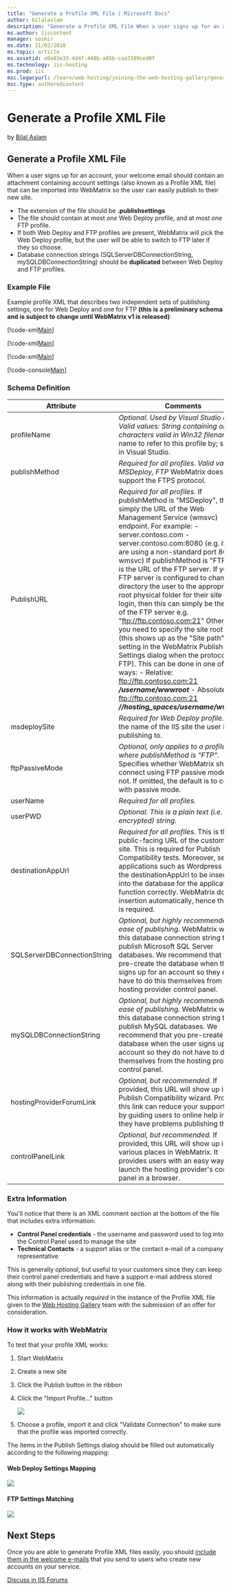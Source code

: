 ```yaml
---
title: "Generate a Profile XML File | Microsoft Docs"
author: bilalaslam
description: "Generate a Profile XML File When a user signs up for an account, your welcome email should contain an attachment containing account settings (also known as a..."
ms.author: iiscontent
manager: soshir
ms.date: 11/02/2010
ms.topic: article
ms.assetid: e0a83e33-4d4f-448b-a85b-caa7289ced0f
ms.technology: iis-hosting
ms.prod: iis
msc.legacyurl: /learn/web-hosting/joining-the-web-hosting-gallery/generate-a-profile-xml-file
msc.type: authoredcontent
---
```

Generate a Profile XML File
====================
by [Bilal Aslam](https://github.com/bilalaslam)

## Generate a Profile XML File

When a user signs up for an account, your welcome email should contain an attachment containing account settings (also known as a Profile XML file) that can be imported into WebMatrix so the user can easily publish to their new site.

- The extension of the file should be **.publishsettings**
- The file should contain at most *one* Web Deploy profile, and at most *one* FTP profile.
- If both Web Deploy and FTP profiles are present, WebMatrix will pick the Web Deploy profile, but the user will be able to switch to FTP later if they so choose.
- Database connection strings (SQLServerDBConnectionString, mySQLDBConnectionString) should be **duplicated** between Web Deploy and FTP profiles.

### Example File

Example profile XML that describes two independent sets of publishing settings, one for Web Deploy and one for FTP **(this is a preliminary schema and is subject to change until WebMatrix v1 is released)**:


[!code-xml[Main](generate-a-profile-xml-file/samples/sample1.xml)]


[!code-xml[Main](generate-a-profile-xml-file/samples/sample2.xml)]

[!code-xml[Main](generate-a-profile-xml-file/samples/sample3.xml)]

[!code-console[Main](generate-a-profile-xml-file/samples/sample4.cmd)]

### Schema Definition

| **Attribute** | **Comments** |
| --- | --- |
| profileName | *Optional. Used by Visual Studio only.* *Valid values: String containing only characters valid in Win32 filenames* A name to refer to this profile by; shown in Visual Studio. |
| publishMethod | *Required for all profiles.* *Valid values: MSDeploy, FTP* WebMatrix does not support the FTPS protocol. |
| PublishURL | *Required for all profiles.* If publishMethod is "MSDeploy", this is simply the URL of the Web Management Service (wmsvc) endpoint. For example: - server.contoso.com - server.contoso.com:8080 (e.g. if you are using a non-standard port 8080 for wmsvc) If publishMethod is "FTP", this is the URL of the FTP server. If your FTP server is configured to change-directory the user to the appropriate root physical folder for their site upon login, then this can simply be the URL of the FTP server e.g. "ftp://ftp.contoso.com:21" Otherwise, you need to specify the site root path (this shows up as the "Site path" setting in the WebMatrix Publish Settings dialog when the protocol is FTP). This can be done in one of two ways: - Relative: ftp://ftp.contoso.com:21 ***/username/wwwroot*** - Absolute: ftp://ftp.contoso.com:21 ***//hosting\_spaces/username/wwwroot*** |
| msdeploySite | *Required for Web Deploy profile.* This is the name of the IIS site the user is publishing to. |
| ftpPassiveMode | *Optional, only applies to a profile where publishMethod is "FTP".* Specifies whether WebMatrix should connect using FTP passive mode or not. If omitted, the default is to connect with passive mode. |
| userName | *Required for all profiles.* |
| userPWD | *Optional. This is a plain text (i.e. not encrypted) string.* |
| destinationAppUrl | *Required for all profiles.* This is the public-facing URL of the customer's site. This is required for Publish Compatibility tests. Moreover, several applications such as Wordpress require the destinationAppUrl to be inserted into the database for the application to function correctly. WebMatrix does this insertion automatically, hence this field is required. |
| SQLServerDBConnectionString | *Optional, but highly recommended for ease of publishing.* WebMatrix will use this database connection string to publish Microsoft SQL Server databases. We recommend that you pre-create the database when the user signs up for an account so they do not have to do this themselves from the hosting provider control panel. |
| mySQLDBConnectionString | *Optional, but highly recommended for ease of publishing.* WebMatrix will use this database connection string to publish MySQL databases. We recommend that you pre-create the database when the user signs up for an account so they do not have to do this themselves from the hosting provider control panel. |
| hostingProviderForumLink | *Optional, but recommended.* If provided, this URL will show up in the Publish Compatibility wizard. Providing this link can reduce your support cost by guiding users to online help in case they have problems publishing the site. |
| controlPanelLink | *Optional, but recommended.* If provided, this URL will show up in various places in WebMatrix. It provides users with an easy way to launch the hosting provider's control panel in a browser. |

### Extra Information

You'll notice that there is an XML comment section at the bottom of the file that includes extra information:

- **Control Panel credentials** - the username and password used to log into the Control Panel used to manage the site
- **Technical Contacts** - a support alias or the contact e-mail of a company representative

This is generally *optional*, but useful to your customers since they can keep their control panel credentials and have a support e-mail address stored along with their publishing credentials in one file.

This information is actually *required* in the instance of the Profile XML file given to the [Web Hosting Gallery](https://www.microsoft.com/web/hosting/home "Web Hosting Gallery") team with the submission of an offer for consideration.

### How it works with WebMatrix

To test that your profile XML works:

1. Start WebMatrix
2. Create a new site
3. Click the Publish button in the ribbon
4. Click the "Import Profile…" button  
  
    [![](generate-a-profile-xml-file/_static/image5.png)](generate-a-profile-xml-file/_static/image3.png)
5. Choose a profile, import it and click "Validate Connection" to make sure that the profile was imported correctly.

The items in the Publish Settings dialog should be filled out automatically according to the following mapping:

#### Web Deploy Settings Mapping

[![](generate-a-profile-xml-file/_static/image4.jpg)](generate-a-profile-xml-file/_static/image3.jpg)

#### FTP Settings Matching

[![](generate-a-profile-xml-file/_static/image6.jpg)](generate-a-profile-xml-file/_static/image5.jpg)

## Next Steps

Once you are able to generate Profile XML files easily, you should [include them in the welcome e-mails](create-welcome-e-mails.md) that you send to users who create new accounts on your service.
  
  
[Discuss in IIS Forums](https://forums.iis.net/1157.aspx)